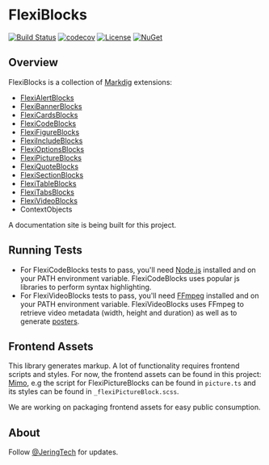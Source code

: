 # FlexiBlocks
[![Build Status](https://dev.azure.com/JeringTech/Markdig.Extensions.FlexiBlocks/_apis/build/status/Jering.Markdig.Extensions.FlexiBlocks-CI?branchName=master)](https://dev.azure.com/JeringTech/Markdig.Extensions.FlexiBlocks/_build/latest?definitionId=5?branchName=master)
[![codecov](https://codecov.io/gh/JeringTech/Markdig.Extensions.FlexiBlocks/branch/master/graph/badge.svg)](https://codecov.io/gh/JeringTech/Markdig.Extensions.FlexiBlocks)
[![License](https://img.shields.io/badge/license-Apache%202.0-blue.svg)](https://github.com/Pkcs11Interop/Pkcs11Interop/blob/master/LICENSE.md)
[![NuGet](https://img.shields.io/nuget/vpre/Jering.Markdig.Extensions.FlexiBlocks.svg?label=nuget)](https://www.nuget.org/packages/Jering.Markdig.Extensions.FlexiBlocks/)

## Overview
FlexiBlocks is a collection of [Markdig](https://github.com/lunet-io/markdig) extensions: 

- [FlexiAlertBlocks](https://github.com/JeringTech/Markdig.Extensions.FlexiBlocks/blob/master/specs/FlexiAlertBlocksSpecs.md)
- [FlexiBannerBlocks](https://github.com/JeringTech/Markdig.Extensions.FlexiBlocks/blob/master/specs/FlexiBannerBlocksSpecs.md)
- [FlexiCardsBlocks](https://github.com/JeringTech/Markdig.Extensions.FlexiBlocks/blob/master/specs/FlexiCardsBlocksSpecs.md)
- [FlexiCodeBlocks](https://github.com/JeringTech/Markdig.Extensions.FlexiBlocks/blob/master/specs/FlexiCodeBlocksSpecs.md)
- [FlexiFigureBlocks](https://github.com/JeringTech/Markdig.Extensions.FlexiBlocks/blob/master/specs/FlexiFigureBlocksSpecs.md)
- [FlexiIncludeBlocks](https://github.com/JeringTech/Markdig.Extensions.FlexiBlocks/blob/master/specs/FlexiIncludeBlocksSpecs.md)
- [FlexiOptionsBlocks](https://github.com/JeringTech/Markdig.Extensions.FlexiBlocks/blob/master/specs/FlexiOptionsBlocksSpecs.md)
- [FlexiPictureBlocks](https://github.com/JeringTech/Markdig.Extensions.FlexiBlocks/blob/master/specs/FlexiPictureBlocksSpecs.md)
- [FlexiQuoteBlocks](https://github.com/JeringTech/Markdig.Extensions.FlexiBlocks/blob/master/specs/FlexiQuoteBlocksSpecs.md)
- [FlexiSectionBlocks](https://github.com/JeringTech/Markdig.Extensions.FlexiBlocks/blob/master/specs/FlexiSectionBlocksSpecs.md)
- [FlexiTableBlocks](https://github.com/JeringTech/Markdig.Extensions.FlexiBlocks/blob/master/specs/FlexiTableBlocksSpecs.md)
- [FlexiTabsBlocks](https://github.com/JeringTech/Markdig.Extensions.FlexiBlocks/blob/master/specs/FlexiTabsBlocksSpecs.md)
- [FlexiVideoBlocks](https://github.com/JeringTech/Markdig.Extensions.FlexiBlocks/blob/master/specs/FlexiVideoBlocksSpecs.md)
- ContextObjects

A documentation site is being built for this project.

## Running Tests
- For FlexiCodeBlocks tests to pass, you'll need [Node.js](https://nodejs.org/en/) installed and on your PATH environment variable. FlexiCodeBlocks uses popular js libraries to perform syntax highlighting.
- For FlexiVideoBlocks tests to pass, you'll need [FFmpeg](https://www.ffmpeg.org/) installed and on your PATH environment variable. FlexiVideoBlocks uses FFmpeg to retrieve video metadata (width, height and duration)
as well as to generate [posters](https://developer.mozilla.org/en-US/docs/Web/HTML/Element/video#attr-poster).

## Frontend Assets
This library generates markup. A lot of functionality requires frontend scripts and styles. For now, the frontend assets
can be found in this project: [Mimo](https://github.com/JeremyTCD/Mimo), e.g the script for FlexiPictureBlocks can be found in `picture.ts`
and its styles can be found in `_flexiPictureBlock.scss`.  

We are working on packaging frontend assets for easy public consumption.

## About
Follow [@JeringTech](https://twitter.com/JeringTech) for updates.
